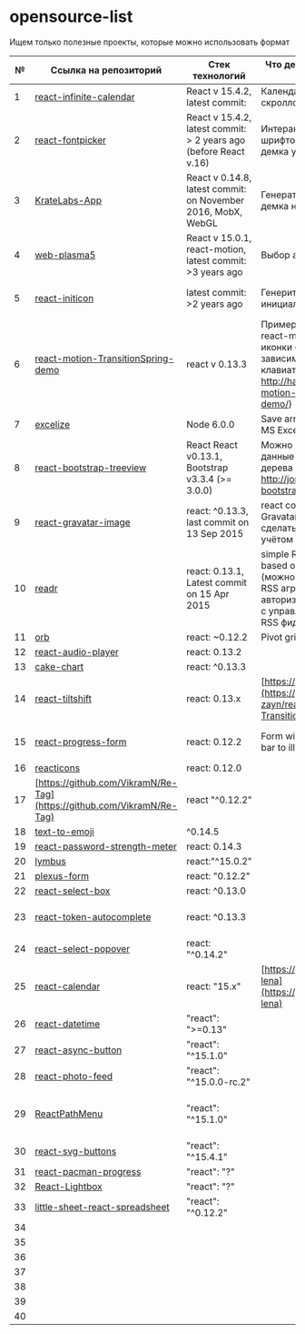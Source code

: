 
# opensource-list

Ищем только полезные проекты, которые можно использовать формат

№ | Ссылка на репозиторий | Стек технологий | Что делает и какие задачи решает | Мейнтейнер
--- | --- | --- | --- | --- |
1 | [react-infinite-calendar ](https://github.com/clauderic/react-infinite-calendar) | React v 15.4.2, latest commit: | Календарь с бесконечным скроллом  
2 | [react-fontpicker](https://github.com/nardeas/react-fontpicker) | React v 15.4.2, latest commit: > 2 years ago (before React v.16) | Интерактивный выбор шрифтов (детальнее хз, демка уже не работает)  
3 | [KrateLabs-App](https://github.com/MrTolerant/KrateLabs-App) | React v 0.14.8, latest commit: on November 2016, MobX, WebGL | Генератор карт (точнее хз, демка не работает)  
4 | [web-plasma5](https://github.com/web-plasma5/web-plasma5) | React v 15.0.1, react-motion, latest commit: >3 years ago | Выбор аккаунта для логина  
5 | [react-initicon](https://github.com/ccm-innovation/react-initicon) | latest commit: >2 years ago | Генерит иконку с инициалами   | [https://github.com/sl-2010/] https://github.com/sl-2010/react-token-autocomplete
6 | [react-motion-TransitionSpring-demo](https://github.com/hayeah/react-motion-TransitionSpring-demo) | react v 0.13.3 | Пример использования react-motion: всплывающие иконки с буквами,  в зависимости от нажатия на клавиатуру (демка: http://hayeah.github.io/react-motion-TransitionSpring-demo/)  
7 | [excelize](https://github.com/astur/excelize)  | Node 6.0.0    | Save array of similar objects to MS Excel sheet
8 | [react-bootstrap-treeview](https://github.com/jonmiles/react-bootstrap-treeview) | React React v0.13.1, Bootstrap v3.3.4 (>= 3.0.0) | Можно просматривать данные в виде вложеного дерева (демо: http://jonmiles.github.io/react-bootstrap-treeview/)   
9 | [react-gravatar-image](https://github.com/deerawan/react-gravatar-image) | react: ^0.13.3, last commit on 13 Sep 2015 | react component to show Gravatar image (можно сделать рефакторинг с учётом последнего реакта)  
10 | [readr](https://github.com/staceytay/readr) | react: 0.13.1,  Latest commit on 15 Apr 2015  | simple RSS feed aggregator based on Safari's shared links (можно развить в простой RSS агрегатор с авторизацией через соцсети с управлением\импортом RSS фидов)  
11 | [orb](https://github.com/nnajm/orb) | react: ~0.12.2 | Pivot grid javascript library. | <a href="https://github.com/dovhanrg/orb">dovhanrg</a>
12 | [react-audio-player](https://github.com/humanhighway/react-audio-player) | react: 0.13.2
13 | [cake-chart](https://github.com/alexkuz/cake-chart/) | react: ^0.13.3
14 | [react-tiltshift](https://github.com/gustavoguichard/react-tiltshift) | react: 0.13.x | [https://github.com/lily-zayn/](https://github.com/lily-zayn/react-motion-TransitionSpring-demo) | [https://github.com/lily-zayn] (https://github.com/lily-zayn/react-tiltshift)
15 | [react-progress-form](https://github.com/expalmer/react-progress-form) |  react: 0.12.2 | Form with circular progress bar to illustrate completion. | [https://github.com/YuLogun](https://github.com/YuLogun/react-progress-form)
16 | [reacticons](https://github.com/andrewliebchen/reacticons) | react: 0.12.0
17 | [https://github.com/VikramN/Re-Tag](https://github.com/VikramN/Re-Tag) | react "^0.12.2"
18 | [text-to-emoji](https://github.com/brendansudol/text-to-emoji) | ^0.14.5
19 | [react-password-strength-meter](https://github.com/abhijeetNmishra/react-password-strength-meter) | react: 0.14.3 | | [kbaklaev](https://github.com/kbaklaev/react-password-strength-meter)
20 | [lymbus](https://github.com/bbstilson/lymbus) | react:"^15.0.2"
21 | [plexus-form](https://github.com/AppliedMathematicsANU/plexus-form) | react: "0.12.2"
22 | [react-select-box](https://github.com/instructure-react/react-select-box) | react: ^0.13.0 | |[kyrylosydorenko](https://github.com/kyrylosydorenko/react-select-box)
23 | [react-token-autocomplete](https://github.com/peterKaleta/react-token-autocomplete) | react: ^0.13.3 || [https://github.com/sl-2010/] https://github.com/sl-2010/react-token-autocomplete
24 | [react-select-popover](https://github.com/bharani91/react-select-popover) | react: "^0.14.2"
25 | [react-calendar](https://github.com/freiksenet/react-calendar) | react: "15.x" | [https://github.com/onair-lena](https://github.com/onair-lena)
26 | [react-datetime](https://github.com/arqex/react-datetime) |  "react": ">=0.13"
27 | [react-async-button](https://github.com/selvagsz/react-async-button) | "react": "^15.1.0"
28 | [react-photo-feed](https://github.com/lkazberova/react-photo-feed) |  "react": "^15.0.0-rc.2"| |[kyrylosydorenko](https://github.com/kyrylosydorenko/react-photo-feed)
29 | [ReactPathMenu](https://github.com/nashvail/ReactPathMenu) | "react": "^15.1.0" | | [https://github.com/Olena-brunette](https://github.com/Olena-brunette/ReactPathMenu)
30 | [react-svg-buttons](http://plouc.github.io/react-svg-buttons/) | "react": "^15.4.1"
31 | [react-pacman-progress](https://github.com/mathieudutour/react-pacman-progress) | "react": "?"| | [Yaroslavoz](https://github.com/Yaroslavoz/react-pacman-progress)
32 | [React-Lightbox](https://github.com/howtomakeaturn/React-Lightbox) | "react": "?"
33 | [little-sheet-react-spreadsheet](https://github.com/asm-products/little-sheet-react-spreadsheet) | "react": "^0.12.2"
34 |
35 |
36 |
37 |
38 |
39 |
40 |
